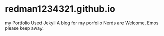 # redman1234321.github.io
my Portfolio
Used Jekyll
A blog for my porfolio 
Nerds are Welcome, Emos please keep away.

